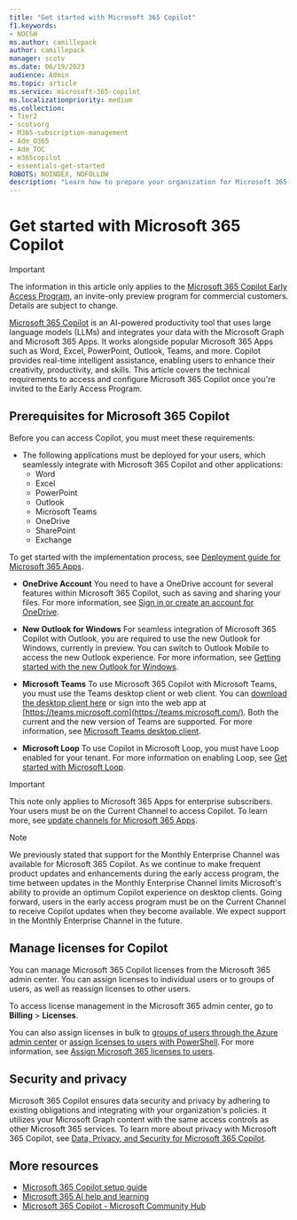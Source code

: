```yaml
---
title: "Get started with Microsoft 365 Copilot"
f1.keywords:
- NOCSH
ms.author: camillepack
author: camillepack
manager: scotv
ms.date: 06/19/2023
audience: Admin
ms.topic: article
ms.service: microsoft-365-copilot
ms.localizationpriority: medium
ms.collection: 
- Tier2
- scotvorg
- M365-subscription-management 
- Adm_O365
- Adm_TOC
- m365copilot
- essentials-get-started
ROBOTS: NOINDEX, NOFOLLOW
description: "Learn how to prepare your organization for Microsoft 365 Copilot."
---
```


# Get started with Microsoft 365 Copilot

>[!IMPORTANT]
> The information in this article only applies to the [Microsoft 365 Copilot Early Access Program](https://www.microsoft.com/microsoft-365/blog/2023/05/09/introducing-the-microsoft-365-copilot-early-access-program-and-new-capabilities-in-copilot/), an invite-only preview program for commercial customers. Details are subject to change.

[Microsoft 365 Copilot](https://www.microsoft.com/microsoft-365/blog/2023/03/16/introducing-microsoft-365-copilot-a-whole-new-way-to-work/) is an AI-powered productivity tool that uses large language models (LLMs) and integrates your data with the Microsoft Graph and Microsoft 365 Apps. It works alongside popular Microsoft 365 Apps such as Word, Excel, PowerPoint, Outlook, Teams, and more. Copilot provides real-time intelligent assistance, enabling users to enhance their creativity, productivity, and skills. This article covers the technical requirements to access and configure Microsoft 365 Copilot once you're invited to the Early Access Program.

## Prerequisites for Microsoft 365 Copilot

Before you can access Copilot, you must meet these requirements:

- The following applications must be deployed for your users, which seamlessly integrate with Microsoft 365 Copilot and other applications: 
  - Word
  - Excel
  - PowerPoint
  - Outlook
  - Microsoft Teams
  - OneDrive
  - SharePoint
  - Exchange
  
To get started with the implementation process, see [Deployment guide for Microsoft 365 Apps](/deployoffice/deployment-guide-microsoft-365-apps).

- **OneDrive Account** You need to have a OneDrive account for several features within Microsoft 365 Copilot, such as saving and sharing your files. For more information, see [Sign in or create an account for OneDrive](https://support.microsoft.com/office/video-sign-in-or-create-an-account-for-onedrive-3adf09fd-90e3-4420-8c4e-b55e2cde40d2?ui=en-us&rs=en-us&ad=us).

- **New Outlook for Windows** For seamless integration of Microsoft 365 Copilot with Outlook, you are required to use the new Outlook for Windows, currently in preview. You can switch to Outlook Mobile to access the new Outlook experience. For more information, see [Getting started with the new Outlook for Windows](https://support.microsoft.com/office/getting-started-with-the-new-outlook-for-windows-656bb8d9-5a60-49b2-a98b-ba7822bc7627).

- **Microsoft Teams** To use Microsoft 365 Copilot with Microsoft Teams, you must use the Teams desktop client or web client. You can [download the desktop client here](https://www.microsoft.com/microsoft-teams/download-app) or sign into the web app at [https://teams.microsoft.com](https://teams.microsoft.com/). Both the current and the new version of Teams are supported. For more information, see [Microsoft Teams desktop client](/microsoftteams/get-clients?tabs=Windows).

- **Microsoft Loop** To use Copilot in Microsoft Loop, you must have Loop enabled for your tenant. For more information on enabling Loop, see [Get started with Microsoft Loop](https://support.microsoft.com/office/get-started-with-microsoft-loop-9f4d8d4f-dfc6-4518-9ef6-069408c21f0c).

>[!IMPORTANT]
> This note only applies to Microsoft 365 Apps for enterprise subscribers. Your users must be on the Current Channel to access Copilot. To learn more, see [update channels for Microsoft 365 Apps](/deployoffice/updates/overview-update-channels#current-channel-overview).

>[!NOTE]
> We previously stated that support for the Monthly Enterprise Channel was available for Microsoft 365 Copilot. As we continue to make frequent product updates and enhancements during the early access program, the time between updates in the Monthly Enterprise Channel limits Microsoft's ability to provide an optimum Copilot experience on desktop clients. Going forward, users in the early access program must be on the Current Channel to receive Copilot updates when they become available. We expect support in the Monthly Enterprise Channel in the future.

## Manage licenses for Copilot

You can manage Microsoft 365 Copilot licenses from the Microsoft 365 admin center. You can assign licenses to individual users or to groups of users, as well as reassign licenses to other users.  

To access license management in the Microsoft 365 admin center, go to **Billing** > **Licenses**.

You can also assign licenses in bulk to [groups of users through the Azure admin center](/azure/active-directory/enterprise-users/licensing-groups-assign) or [assign licenses to users with PowerShell](/microsoft-365/enterprise/assign-licenses-to-user-accounts-with-microsoft-365-powershell). For more information, see [Assign Microsoft 365 licenses to users](/microsoft-365/admin/manage/assign-licenses-to-users).

## Security and privacy

Microsoft 365 Copilot ensures data security and privacy by adhering to existing obligations and integrating with your organization's policies. It utilizes your Microsoft Graph content with the same access controls as other Microsoft 365 services. To learn more about privacy with Microsoft 365 Copilot, see [Data, Privacy, and Security for Microsoft 365 Copilot](/DeployOffice/privacy/microsoft-365-copilot).

## More resources

- [Microsoft 365 Copilot setup guide](https://go.microsoft.com/fwlink/p/?linkid=2243702)
- [Microsoft 365 AI help and learning](https://support.microsoft.com/copilot)
- [Microsoft 365 Copilot - Microsoft Community Hub](https://techcommunity.microsoft.com/t5/microsoft-365-copilot/ct-p/Microsoft365Copilot)
